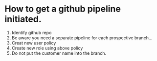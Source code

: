 # How to get a github pipeline initiated.

1.  Identify github repo
2.  Be aware you need a separate pipeline for each prospective branch...
3.  Creat new user policy
4.  Create new role using above policy
5.  Do not put the customer name into the branch.
